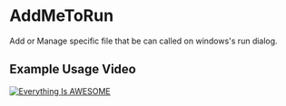 # AddMeToRun
Add or Manage specific file that be can called on windows's run dialog.


## Example Usage Video

[![Everything Is AWESOME](https://i.ytimg.com/vi_webp/pWPYh55h79U/sddefault.webp)](https://www.youtube.com/watch?v=pWPYh55h79U "Everything Is AWESOME")
